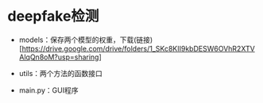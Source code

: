 # deepfake检测

- models：保存两个模型的权重，下载(链接)[https://drive.google.com/drive/folders/1_SKc8KII9kbDESW6OVhR2XTVAlqQn8oM?usp=sharing]

- utils：两个方法的函数接口

- main.py：GUI程序

